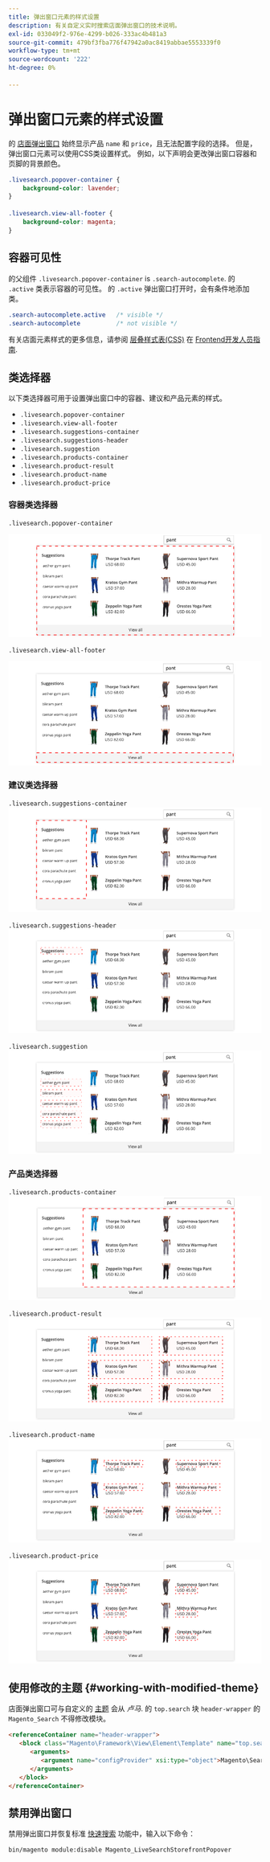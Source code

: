 ```yaml
---
title: 弹出窗口元素的样式设置
description: 有关自定义实时搜索店面弹出窗口的技术说明。
exl-id: 033049f2-976e-4299-b026-333ac4b481a3
source-git-commit: 479bf3fba776f47942a0ac8419abbae5553339f0
workflow-type: tm+mt
source-wordcount: '222'
ht-degree: 0%

---
```


# 弹出窗口元素的样式设置

的 [店面弹出窗口](storefront-popover.md) 始终显示产品 `name` 和 `price`，且无法配置字段的选择。 但是，弹出窗口元素可以使用CSS类设置样式。 例如，以下声明会更改弹出窗口容器和页脚的背景颜色。

```css
.livesearch.popover-container {
    background-color: lavender;
}

.livesearch.view-all-footer {
    background-color: magenta;
}
```

## 容器可见性

的父组件 `.livesearch.popover-container` is `.search-autocomplete`.  的 `.active` 类表示容器的可见性。 的 `.active` 弹出窗口打开时，会有条件地添加类。

```css
.search-autocomplete.active   /* visible */
.search-autocomplete          /* not visible */
```

有关店面元素样式的更多信息，请参阅 [层叠样式表(CSS)](https://devdocs.magento.com/guides/v2.4/frontend-dev-guide/css-topics/css-overview.html) 在 [Frontend开发人员指南](https://devdocs.magento.com/guides/v2.4/frontend-dev-guide/bk-frontend-dev-guide.html).

## 类选择器

以下类选择器可用于设置弹出窗口中的容器、建议和产品元素的样式。

* `.livesearch.popover-container`
* `.livesearch.view-all-footer`
* `.livesearch.suggestions-container`
* `.livesearch.suggestions-header`
* `.livesearch.suggestion`
* `.livesearch.products-container`
* `.livesearch.product-result`
* `.livesearch.product-name`
* `.livesearch.product-price`

### 容器类选择器

`.livesearch.popover-container`

![弹出容器](assets/livesearch-popover-container.png)

`.livesearch.view-all-footer`

![查看所有页脚](assets/livesearch-view-all-footer.png)

### 建议类选择器

`.livesearch.suggestions-container`
![建议容器](assets/livesearch-suggestions-container.png)

`.livesearch.suggestions-header`
![建议标题](assets/livesearch-suggestions-header.png)

`.livesearch.suggestion`
![建议](assets/livesearch-suggestion.png)

### 产品类选择器

`.livesearch.products-container`
![产品容器](assets/livesearch-product-container.png)

`.livesearch.product-result`
![产品结果](assets/livesearch-product-result.png)

`.livesearch.product-name`
![产品名称](assets/livesearch-product-name.png)

`.livesearch.product-price`
![产品价格](assets/livesearch-product-price.png)

## 使用修改的主题 {#working-with-modified-theme}

店面弹出窗口可与自定义的 [主题](https://devdocs.magento.com/guides/v2.3/frontend-dev-guide/themes/theme-overview.html) 会从 *卢马*. 的 `top.search` 块 `header-wrapper` 的 `Magento_Search` 不得修改模块。

```html
<referenceContainer name="header-wrapper">
   <block class="Magento\Framework\View\Element\Template" name="top.search" as="topSearch" template="Magento_Search::form.mini.phtml">
      <arguments>
         <argument name="configProvider" xsi:type="object">Magento\Search\ViewModel\ConfigProvider</argument>
      </arguments>
   </block>
</referenceContainer>
```

## 禁用弹出窗口

禁用弹出窗口并恢复标准 [快速搜索](https://docs.magento.com/user-guide/catalog/search-quick.html) 功能中，输入以下命令：

```bash
bin/magento module:disable Magento_LiveSearchStorefrontPopover
```

